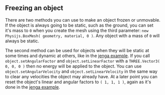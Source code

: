 ## Freezing an object

There are two methods you can use to make an object frozen or unmovable. If the object is always going to be static, such as the ground, you can set it's mass to `0` when you create the mesh using the third parameter: `new Physijs.BoxMesh( geometry, material, 0 )`. Any object with a mass of `0` will always be static.

The second method can be used for objects when they will be static at some times and dynamic at others, like in the [jenga example](https://github.com/chandlerprall/Physijs/blob/master/examples/jenga.html#L166). If you call `object.setAngularFactor` and `object.setLinearFactor` with a `THREE.Vector3( 0, 0, 0 )` then no energy will be applied to the object. You can use `object.setAngularVelocity` and `object.setLinearVelocity` in the same way to clear any velocities the object may already have. At a later point you can reset the object's linear and angular factors to `( 1, 1, 1 )`, again as it's done in the [jenga example](https://github.com/chandlerprall/Physijs/blob/master/examples/jenga.html#L212).
